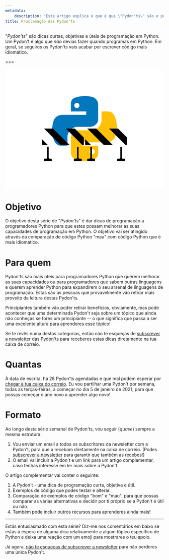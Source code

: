 ```yaml
---
metadata:
    description: "Este artigo explica o que é que \"Pydon'ts\" são e porque é que são importantes para quem se quer tornar num melhor programador Python."
title: Proclamação das Pydon'ts
---
```


"*Pydon'ts*" são dicas curtas, objetivas e úteis de programação em Python.
Um Pydon't é algo que *não* devias fazer quando programas em Python.
Em geral, se seguires os Pydon'ts vais acabar por escrever código mais idiomático.

===

![Uma imagem com o logótipo do Python com umas barreiras de construção à frente](thumbnail.png)


# Objetivo

O objetivo desta série de "*Pydon'ts*" é dar dicas de programação a programadores
Python para que estes possam melhorar as suas capacidades de programação em Python.
O objetivo vai ser atingido através da comparação de código Python "mau" com código
Python que é mais idiomático.


# Para quem

Pydon'ts são mais úteis para programadores Python que querem melhorar as suas
capacidades ou para programadores que sabem outras linguagens e querem aprender
Python para expandirem o seu arsenal de linguagens de programação.
Estas são as pessoas que provavelmente vão retirar mais proveito da leitura
destas Pydon'ts.

Principiantes também vão poder retirar benefícios, obviamente, mas pode acontecer
que uma determinada Pydon't seja sobre um tópico que ainda não conheças se fores
um principiante -- o que significa que passa a ser uma excelente altura para aprenderes
esse tópico!

Se te revês numa destas categorias, então não te esqueças de
[subscrever a newsletter das Pydon'ts][subscribe] para receberes estas dicas
diretamente na tua caixa de correio.


# Quantas

À data de escrita, há 28 Pydon'ts agendadas e que mal podem esperar por [chegar
à tua caixa do correio][subscribe].
Eu vou partilhar uma Pydon't por semana, todas as terças-feiras, a começar
no dia 5 de janeiro de 2021, para que possas começar o ano novo a aprender
algo novo!


# Formato

Ao longo desta série semanal de Pydon'ts,
vou seguir (*quase*) sempre a mesma estrutura:

 1. Vou enviar um email a todos os subscritores da newsletter com a Pydon't,
 para que a recebam diretamente na caixa de correio.
 (Podes [subscrever a newsletter][subscribe] para garantir que também as recebes!)
 2. O email vai incluir a Pydon't e um link para um artigo complementar, caso
 tenhas interesse em ler mais sobre a Pydon't.

O artigo complementar vai conter o seguinte:

 1. A Pydon't - uma dica de programação curta, objetiva e útil.
 2. Exemplos de código que podes testar e alterar.
 3. Comparação de exemplos de código "bom" e "mau", para que possas comparar
 as várias alternativas e decidir por ti próprio se a Pydon't é útil ou não.
 4. Também pode incluir outros recursos para aprenderes ainda mais!


---

Estás entusiasmado com esta série?
Diz-me nos comentários em baixo se estás à espera de alguma dica relativamente a
algum tópico específico de Python e deixa uma reação com um emoji para mostrares
o teu apoio.

Já agora, [não te esqueças de subscrever a newsletter][subscribe] para não perderes
uma única Pydon't.


[subscribe]: https://mathspp.com/subscribe
